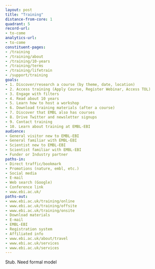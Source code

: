 ```yaml
---
layout: post
title: "Training"
distance-from-core: 1
quadrant: 5
record-url:
- to-come
analytics-url:
- to-come
constituent-pages:
- /training
- /training/about
- /training/10-years
- /training/terms
- /training/lifetrain
- /support/training
goals:
- 1. Discover/research a course (by theme, date, location)
- 2. Access training (Apply Course, Register Webinar, Access TOL)
- 3. Engage with filters
- 4. Read about 10 years
- 5. Learn how to host a workshop
- 6. Download training materials (after a course)
- 7. Discover that EMBL also has courses
- 8. Drive Twitter and newsletter signups
- 9. Contact training
- 10. Learn about training at EMBL-EBI
audience:
- General visitor new to EMBL-EBI
- General familiar with EMBL-EBI
- Scientist new to EMBL-EBI
- Scientist familiar with EMBL-EBI
- Funder or Industry partner
paths-in:
- Direct traffic/bookmark
- Promotions (nature, embl, etc.)
- Social media
- E-mail
- Web search (Google)
- Conference link
- www.ebi.ac.uk/
paths-out:
- www.ebi.ac.uk/training/online
- www.ebi.ac.uk/training/offsite
- www.ebi.ac.uk/training/onsite
- Download materials
- E-mail
- EMBL-EBI
- Registration system
- Affiliated info
- www.ebi.ac.uk/about/travel
- www.ebi.ac.uk/services
- www.ebi.ac.uk/services
---
```


Stub. Need formal model

